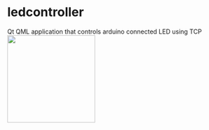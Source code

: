 # ledcontroller
Qt QML application that controls arduino connected LED using TCP
<img src="Assets/icon.png" width="200">
